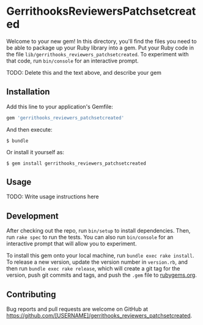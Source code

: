 # GerrithooksReviewersPatchsetcreated

Welcome to your new gem! In this directory, you'll find the files you need to be able to package up your Ruby library into a gem. Put your Ruby code in the file `lib/gerrithooks_reviewers_patchsetcreated`. To experiment with that code, run `bin/console` for an interactive prompt.

TODO: Delete this and the text above, and describe your gem

## Installation

Add this line to your application's Gemfile:

```ruby
gem 'gerrithooks_reviewers_patchsetcreated'
```

And then execute:

    $ bundle

Or install it yourself as:

    $ gem install gerrithooks_reviewers_patchsetcreated

## Usage

TODO: Write usage instructions here

## Development

After checking out the repo, run `bin/setup` to install dependencies. Then, run `rake spec` to run the tests. You can also run `bin/console` for an interactive prompt that will allow you to experiment.

To install this gem onto your local machine, run `bundle exec rake install`. To release a new version, update the version number in `version.rb`, and then run `bundle exec rake release`, which will create a git tag for the version, push git commits and tags, and push the `.gem` file to [rubygems.org](https://rubygems.org).

## Contributing

Bug reports and pull requests are welcome on GitHub at https://github.com/[USERNAME]/gerrithooks_reviewers_patchsetcreated.


